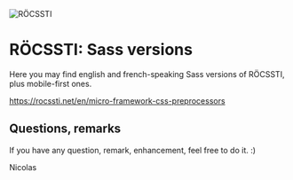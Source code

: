 <img src="https://rocssti.net/layout/images/rocssti_logo.png" alt="RÖCSSTI" />

# RÖCSSTI: Sass versions

Here you may find english and french-speaking Sass versions of RÖCSSTI, plus mobile-first ones.

https://rocssti.net/en/micro-framework-css-preprocessors


## Questions, remarks

If you have any question, remark, enhancement, feel free to do it. :)


Nicolas
